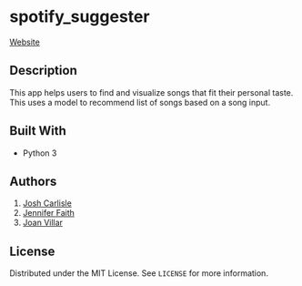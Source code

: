 # spotify_suggester
[Website](https://codasong.herokuapp.com)

## Description
This app helps users to find and visualize songs that fit their personal taste. This uses a model to recommend list of songs based on a song input.

## Built With
* Python 3

## Authors
1. [Josh Carlisle](http://github.com)
2. [Jennifer Faith](http://github.com)
3. [Joan Villar](http://github.com)

## License
Distributed under the MIT License. See `LICENSE` for more information.
